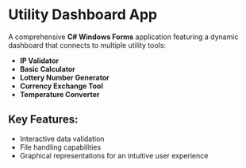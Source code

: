 # Utility Dashboard App

A comprehensive **C# Windows Forms** application featuring a dynamic dashboard that connects to multiple utility tools:

- **IP Validator**
- **Basic Calculator**
- **Lottery Number Generator**
- **Currency Exchange Tool**
- **Temperature Converter**

## Key Features:
- Interactive data validation
- File handling capabilities
- Graphical representations for an intuitive user experience

